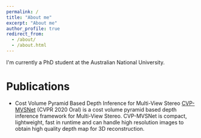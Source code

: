 ```yaml
---
permalink: /
title: "About me"
excerpt: "About me"
author_profile: true
redirect_from: 
  - /about/
  - /about.html
---
```


I'm currently a PhD student at the Australian National University.

# Publications

* Cost Volume Pyramid Based Depth Inference for Multi-View Stereo
[CVP-MVSNet](https://arxiv.org/abs/1912.08329) (CVPR 2020 Oral) is a cost volume pyramid based depth inference framework for Multi-View Stereo. 
CVP-MVSNet is compact, lightweight, fast in runtime and can  handle  high  resolution  images  to  obtain  high  quality depth map for 3D reconstruction.
